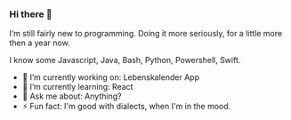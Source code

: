 ### Hi there 👋

I‘m still fairly new to programming. Doing it more seriously, for a little more then a year now.

I know some Javascript, Java, Bash, Python, Powershell, Swift.

- 🔭 I’m currently working on: Lebenskalender App
- 🌱 I’m currently learning: React
- 💬 Ask me about: Anything?
- ⚡ Fun fact: I'm good with dialects, when I'm in the mood.

